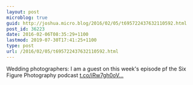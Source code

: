 ```yaml
---
layout: post
microblog: true
guid: http://joshua.micro.blog/2016/02/05/t695722437632110592.html
post_id: 36223
date: 2016-02-06T08:35:29+1100
lastmod: 2019-07-30T17:41:25+1100
type: post
url: /2016/02/05/t695722437632110592.html
---
```

Wedding photographers: I am a guest on this week's episode pf the Six Figure Photography podcast  [t.co/iRw7gh0oV...](https://t.co/iRw7gh0oVe)
